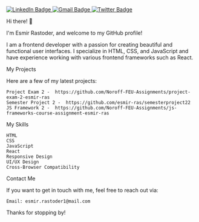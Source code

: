 
<div id="badges">
  <a href="https://www.linkedin.com/in/esmir-rastoder"/>
    <img src="https://img.shields.io/badge/LinkedIn-blue?style=for-the-badge&logo=linkedin&logoColor=white" alt="LinkedIn Badge"/>
  </a>
  <a href="esmir.rastoder1@gmail.com">
    <img src="https://img.shields.io/badge/Gmail-D14836?style=for-the-badge&logo=gmail&logoColor=white" alt="Gmail Badge"/>
  </a>
  <a href="www.instagram.com/eltigr3">
    <img src="https://img.shields.io/badge/Instagram-E4405F?style=for-the-badge&logo=instagram&logoColor=white" alt="Twitter Badge"/>
  </a>
</div>

Hi there! 👋

I'm Esmir Rastoder, and welcome to my GitHub profile!

I am a frontend developer with a passion for creating beautiful and functional user interfaces. I specialize in HTML, CSS, and JavaScript and have experience working with various frontend frameworks such as React.

My Projects

Here are a few of my latest projects:

    Project Exam 2 -  https://github.com/Noroff-FEU-Assignments/project-exam-2-esmir-ras
    Semester Project 2 -  https://github.com/esmir-ras/semesterproject22
    JS Framework 2 -  https://github.com/Noroff-FEU-Assignments/js-frameworks-course-assignment-esmir-ras


My Skills

    HTML
    CSS
    JavaScript
    React
    Responsive Design
    UI/UX Design
    Cross-Browser Compatibility
  

Contact Me

If you want to get in touch with me, feel free to reach out via:

    Email: esmir.rastoder1@mail.com

Thanks for stopping by!

